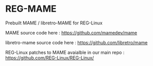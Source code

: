# REG-MAME
Prebuilt MAME / libretro-MAME for REG-Linux

MAME source code here : https://github.com/mamedev/mame

libretro-mame source code here : https://github.com/libretro/mame

REG-Linux patches to MAME avaialble in our main repo : https://github.com/REG-Linux/REG-Linux/
